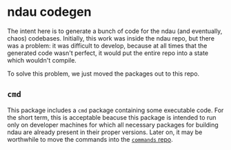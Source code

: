 # ndau codegen

The intent here is to generate a bunch of code for the ndau (and eventually, chaos) codebases. Initially, this work was inside the ndau repo, but there was a problem: it was difficult to develop, because at all times that the generated code wasn't perfect, it would put the entire repo into a state which wouldn't compile.

To solve this problem, we just moved the packages out to this repo.

## `cmd`

This package includes a `cmd` package containing some executable code. For the short term, this is acceptable beacuse this package is intended to run only on developer machines for which all necessary packages for building ndau are already present in their proper versions. Later on, it may be worthwhile to move the commands into the [`commands` repo](https://github.com/oneiro-ndev/commands).
